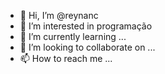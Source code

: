 - 👋 Hi, I’m @reynanc
- 👀 I’m interested in programação
- 🌱 I’m currently learning ...
- 💞️ I’m looking to collaborate on ...
- 📫 How to reach me ...

<!---
reynanc/reynanc is a ✨ special ✨ repository because its `README.md` (this file) appears on your GitHub profile.
You can click the Preview link to take a look at your changes.
--->
